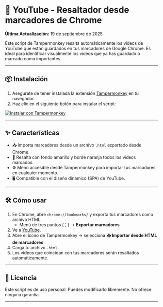 # 🎥 YouTube - Resaltador desde marcadores de Chrome

**Última Actualización:** 19 de septiembre de 2025

Este script de Tampermonkey resalta automáticamente los videos de YouTube que están guardados en tus marcadores de Google Chrome. Es ideal para identificar visualmente los videos que ya has guardado o marcado como importantes.

---

## 📦 Instalación

1. Asegúrate de tener instalada la extensión [Tampermonkey](https://www.tampermonkey.net/) en tu navegador.
2. Haz clic en el siguiente botón para instalar el script:

[![Instalar con Tampermonkey](https://img.shields.io/badge/Tampermonkey-Instalar-blue?logo=tampermonkey)](https://github.com/wernser412/Resaltar-videos-youtube/raw/refs/heads/main/YouTube%20-%20Resaltador%20desde%20marcadores%20de%20Chrome.user.js)

---

## ✨ Características

- 📥 Importa marcadores desde un archivo `.html` exportado desde Chrome.
- 🎯 Resalta con fondo amarillo y borde naranja todos los videos marcados.
- ⚙️ Menú accesible desde Tampermonkey para importar tus marcadores en cualquier momento.
- 🖥️ Compatible con el diseño dinámico (SPA) de YouTube.

---

## 🛠 Cómo usar

1. En Chrome, abre `chrome://bookmarks/` y exporta tus marcadores como archivo HTML.
   - Menú de tres puntos (⋮) → **Exportar marcadores**
2. Ve a [YouTube](https://www.youtube.com/).
3. Abre el ícono de Tampermonkey → selecciona **📥 Importar desde HTML de marcadores**.
4. Carga tu archivo `.html`.
5. Los videos que coincidan con tus marcadores serán resaltados automáticamente.

---


## 🧪 Licencia

Este script es de uso personal. Puedes modificarlo libremente. No ofrece ninguna garantía.

---
